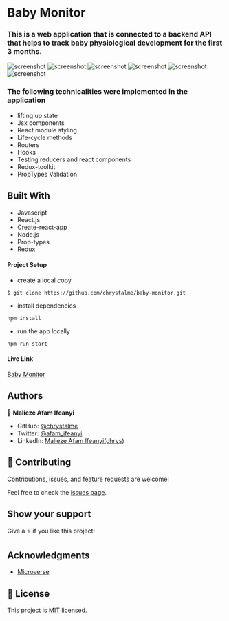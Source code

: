 # Baby Monitor 

### This is a web application that is connected to a backend API that helps to track baby physiological development for the first 3 months. 

![screenshot](./public/images/baby-4.png)
![screenshot](./public/images/baby-3.png)
![screenshot](./public/images/baby-1.png)
![screenshot](./public/images/baby-2.png)
![screenshot](./public/images/baby-5.png)
![screenshot](./public/images/baby-6.png)

### The following technicalities were implemented in the application
- lifting up state
- Jsx components
- React module styling
- Life-cycle methods
- Routers
- Hooks
- Testing reducers and react components
- Redux-toolkit
- PropTypes Validation

## Built With

- Javascript
- React.js
- Create-react-app
- Node.js
- Prop-types
- Redux

#### Project Setup
  - create a local copy 
```
$ git clone https://github.com/chrystalme/baby-monitor.git
```
  - install dependencies
```
npm install
```
  - run the app locally
```
npm run start
```


#### Live Link

[Baby Monitor](https://baby-monitor.netlify.app/)

## Authors

👤 **Malieze Afam Ifeanyi**

- GitHub: [@chrystalme](https://github.com/chrystalme)
- Twitter: [@afam_ifeanyi](https://twitter.com/afam_ifeanyi)
- LinkedIn: [Malieze Afam Ifeanyi(chrys)](https://linkedin.com/in/afam-chrys)

## 🤝 Contributing

Contributions, issues, and feature requests are welcome!

Feel free to check the [issues page](https://github.com/chrystalme/baby-monitor/issues).

## Show your support

Give a ⭐️ if you like this project!

## Acknowledgments
- [Microverse](https://microverse.com)

## 📝 License

This project is [MIT](https://mit-license.org/) licensed.


